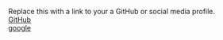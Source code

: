 Replace this with a link to your a GitHub or social media profile.
<br>
[GitHub](http://github.com)
<br>
[google](https://google.com)
